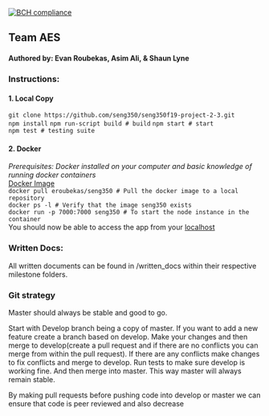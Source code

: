 [![BCH compliance](https://bettercodehub.com/edge/badge/seng350/seng350f19-project-2-3?branch=master&token=d44e8327fcddd173a59f492a77f358ea3719611a)](https://bettercodehub.com/)

## Team AES
#### Authored by: Evan Roubekas, Asim Ali, & Shaun Lyne

### Instructions:

#### 1. Local Copy
`git clone https://github.com/seng350/seng350f19-project-2-3.git`  
`npm install`
`npm run-script build # build`
`npm start # start`  
`npm test # testing suite`

#### 2. Docker
*Prerequisites: Docker installed on your computer and basic knowledge of running docker containers*  
[Docker Image](https://hub.docker.com/r/eroubekas/seng350)  
`docker pull eroubekas/seng350 # Pull the docker image to a local repository`  
`docker ps -l # Verify that the image seng350 exists`  
`docker run -p 7000:7000 seng350 # To start the node instance in the container`  
You should now be able to access the app from your [localhost](http://localhost:7000)  


### Written Docs:
All written documents can be found in /written_docs within their respective milestone folders.


### Git strategy 

Master should always be stable and good to go. 
 
Start with Develop branch being a copy of master. If you want to add a new feature create a branch based on develop. Make your changes and then merge to develop(create a pull request and if there are no conflicts you can merge from within the pull request). If there are any conflicts make changes to fix conflicts and merge to develop. 
Run tests to make sure develop is working fine. And then merge into master.
This way master will always remain stable. 
 
By making pull requests before pushing code into develop or master we can ensure that code is peer reviewed and also decrease 
 
